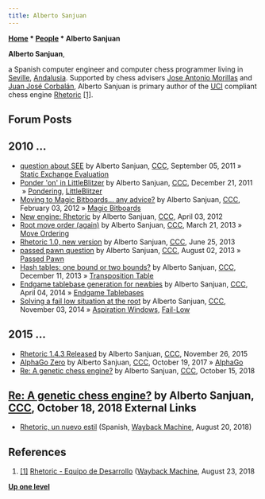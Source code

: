 ```yaml
---
title: Alberto Sanjuan
---
```

**[Home](Home "Home") * [People](People "People") * Alberto Sanjuan**

**Alberto Sanjuan**,

a Spanish computer engineer and computer chess programmer living in [Seville](https://en.wikipedia.org/wiki/Seville), [Andalusia](https://en.wikipedia.org/wiki/Andalusia).
Supported by chess advisers [Jose Antonio Morillas](index.php?title=Jose_Antonio_Morillas&action=edit&redlink=1 "Jose Antonio Morillas (page does not exist)") and [Juan José Corbalán](index.php?title=Juan_Jos%C3%A9_Corbal%C3%A1n&action=edit&redlink=1 "Juan José Corbalán (page does not exist)"), Alberto Sanjuan is primary author of the [UCI](UCI "UCI") compliant chess engine [Rhetoric](Rhetoric "Rhetoric")
<a id="cite-note-1" href="#cite-ref-1">[1]</a>.

## Forum Posts

## 2010 ...

- [question about SEE](http://www.talkchess.com/forum/viewtopic.php?t=40283) by Alberto Sanjuan, [CCC](CCC "CCC"), September 05, 2011 » [Static Exchange Evaluation](Static_Exchange_Evaluation "Static Exchange Evaluation")
- [Ponder 'on' in LittleBlitzer](http://www.talkchess.com/forum/viewtopic.php?t=41541) by Alberto Sanjuan, [CCC](CCC "CCC"), December 21, 2011  » [Pondering](Pondering "Pondering"), [LittleBlitzer](LittleBlitzer "LittleBlitzer")
- [Moving to Magic Bitboards... any advice?](http://www.talkchess.com/forum/viewtopic.php?t=42291) by Alberto Sanjuan, [CCC](CCC "CCC"), February 03, 2012 » [Magic Bitboards](Magic_Bitboards "Magic Bitboards")
- [New engine: Rhetoric](http://www.talkchess.com/forum/viewtopic.php?t=43144) by Alberto Sanjuan, [CCC](CCC "CCC"), April 03, 2012
- [Root move order (again)](http://www.talkchess.com/forum/viewtopic.php?t=47564) by Alberto Sanjuan, [CCC](CCC "CCC"), March 21, 2013 » [Move Ordering](Move_Ordering "Move Ordering")
- [Rhetoric 1.0, new version](http://www.talkchess.com/forum/viewtopic.php?t=48418) by Alberto Sanjuan, [CCC](CCC "CCC"), June 25, 2013
- [passed pawn question](http://www.talkchess.com/forum/viewtopic.php?t=48823) by Alberto Sanjuan, [CCC](CCC "CCC"), August 02, 2013 » [Passed Pawn](Passed_Pawn "Passed Pawn")
- [Hash tables: one bound or two bounds?](http://www.talkchess.com/forum/viewtopic.php?t=50430) by Alberto Sanjuan, [CCC](CCC "CCC"), December 11, 2013 » [Transposition Table](Transposition_Table "Transposition Table")
- [Endgame tablebase generation for newbies](http://www.talkchess.com/forum/viewtopic.php?t=51847) by Alberto Sanjuan, [CCC](CCC "CCC"), April 04, 2014 » [Endgame Tablebases](Endgame_Tablebases "Endgame Tablebases")
- [Solving a fail low situation at the root](http://www.talkchess.com/forum/viewtopic.php?t=54241) by Alberto Sanjuan, [CCC](CCC "CCC"), November 03, 2014 » [Aspiration Windows](Aspiration_Windows "Aspiration Windows"), [Fail-Low](Fail-Low "Fail-Low")

## 2015 ...

- [Rhetoric 1.4.3 Released](http://www.talkchess.com/forum/viewtopic.php?t=58376) by Alberto Sanjuan, [CCC](CCC "CCC"), November 26, 2015
- [AlphaGo Zero](http://www.talkchess.com/forum3/viewtopic.php?f=7&t=65484) by Alberto Sanjuan, [CCC](CCC "CCC"), October 19, 2017 » [AlphaGo](index.php?title=AlphaGo&action=edit&redlink=1 "AlphaGo (page does not exist)")
- [Re: A genetic chess engine?](http://www.talkchess.com/forum3/viewtopic.php?f=7&t=68655&start=2) by Alberto Sanjuan, [CCC](CCC "CCC"), October 15, 2018

## [Re: A genetic chess engine?](http://www.talkchess.com/forum3/viewtopic.php?f=7&t=68655&start=6) by Alberto Sanjuan, [CCC](CCC "CCC"), October 18, 2018 External Links

- [Rhetoric, un nuevo estil](https://web.archive.org/web/20180820102052/http://www.chessrhetoric.com/) (Spanish, [Wayback Machine](https://en.wikipedia.org/wiki/Wayback_Machine), August 20, 2018)

## References

1. <a id="cite-ref-1" href="#cite-note-1">[1]</a> [Rhetoric - Equipo de Desarrollo](https://web.archive.org/web/20180823125714/http://www.chessrhetoric.com/index.php/equipo) ([Wayback Machine](https://en.wikipedia.org/wiki/Wayback_Machine), August 23, 2018

**[Up one level](People "People")**

